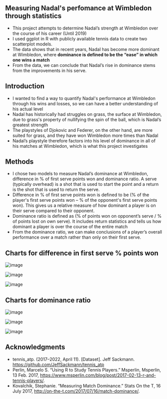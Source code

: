 ## Measuring Nadal's perfomance at Wimbledon through statistics

- This project attempts to determine Nadal’s strength at Wimbledon over the course of his career (Until 2019)
- I used ggplot in R with publicly available tennis data to create two scatterplot models. 
- The data shows that in recent years, Nadal has become more dominant at Wimbledon, where **dominance is defined to be the “ease” in which one wins a match** 
- From the data, we can conclude that Nadal’s rise in dominance stems from the improvements in his serve.

## Introduction

- I wanted to find a way to quantify Nadal's performance at Wimbledon through his wins and losses, so we can have a better understanding of his actual level
- Nadal has historically had struggles on grass, the surface at Wimbledon, due to grass's property of nullifying the spin of the ball, which is Nadal’s greatest strength
- The playstyles of Djokovic and Federer, on the other hand, are more suited for grass, and they have won Wimbledon more times than Nadal
- Nadal’s playstyle therefore factors into his level of dominance in all of his matches at Wimbledon, which is what this project investigates

## Methods
- I chose two models to measure Nadal’s dominance at Wimbledon, difference in % of first serve points won and dominance ratio. A  serve (typically overhead) is a shot that is used to start the point and a return is the shot that is used to return the serve.​
- Difference in % of first serve points won is defined to be (% of the player's first serve points won –  % of the opponent's first serve points won). This gives us a relative measure of how dominant a player is on their serve compared to their opponent. 
- Dominance ratio is defined as (% of points won on opponent’s serve / % of points lost on own serve). It includes return statistics and tells us how dominant a player is over the course of the entire match
- From the dominance ratio, we can make conclusions of a player’s overall performance over a match rather than only on their first serve. ​

## Charts for difference in first serve % points won


![image](https://user-images.githubusercontent.com/102637443/187883956-8d7cca0b-2215-429d-b7bd-247ed946704d.png)

![image](https://user-images.githubusercontent.com/102637443/187884198-d127502e-e943-4da2-b37f-9b1eeb0b5c1a.png)

![image](https://user-images.githubusercontent.com/102637443/187884318-4103eb2b-6d6f-4727-b3ad-39fa4673584c.png)


## Charts for dominance ratio

![image](https://user-images.githubusercontent.com/102637443/187884906-0ade7725-26a5-4c04-a5b8-b7c42f49fe0f.png)

![image](https://user-images.githubusercontent.com/102637443/187885006-17369726-419e-488b-ac6a-401f84601b28.png)

![image](https://user-images.githubusercontent.com/102637443/187885140-9073202c-fa82-493b-856d-1740c913df6c.png)



## Acknowledgments

- tennis_atp. (2017–2022, April 11). [Dataset]. Jeff Sackmann. https://github.com/JeffSackmann/tennis_atp
- Perlin, Marcelo S. “Using R to Study Tennis Players.” Msperlin, Msperlin, 13 Feb. 2017, https://www.msperlin.com/blog/post/2017-02-13-r-and-tennis-players/. 
- Kovalchik, Stephanie. “Measuring Match Dominance.” Stats On the T, 16 July 2017, http://on-the-t.com/2017/07/16/match-dominance/.
